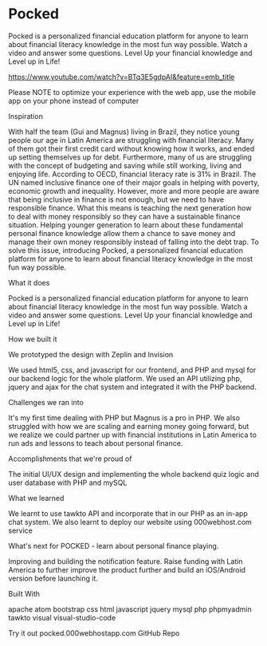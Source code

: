 # Pocked
Pocked is a personalized financial education platform for anyone to learn about financial literacy knowledge in the most fun way possible. Watch a video and answer some questions. Level Up your financial knowledge and Level up in Life!

https://www.youtube.com/watch?v=BTq3E5gdpAI&feature=emb_title

Please NOTE to optimize your experience with the web app, use the mobile app on your phone instead of computer

Inspiration

With half the team (Gui and Magnus) living in Brazil, they notice young people our age in Latin America are struggling with financial literacy. Many of them got their first credit card without knowing how it works, and ended up setting themselves up for debt. Furthermore, many of us are struggling with the concept of budgeting and saving while still working, living and enjoying life. According to OECD, financial literacy rate is 31% in Brazil. The UN named inclusive finance one of their major goals in helping with poverty, economic growth and inequality. However, more and more people are aware that being inclusive in finance is not enough, but we need to have responsible finance. What this means is teaching the next generation how to deal with money responsibly so they can have a sustainable finance situation. Helping younger generation to learn about these fundamental personal finance knowledge allow them a chance to save money and manage their own money responsibly instead of falling into the debt trap. To solve this issue, introducing Pocked, a personalized financial education platform for anyone to learn about financial literacy knowledge in the most fun way possible.

What it does

Pocked is a personalized financial education platform for anyone to learn about financial literacy knowledge in the most fun way possible. Watch a video and answer some questions. Level Up your financial knowledge and Level up in Life!

How we built it

We prototyped the design with Zeplin and Invision

We used html5, css, and javascript for our frontend, and PHP and mysql for our backend logic for the whole platform. We used an API utilizing php, jquery and ajax for the chat system and integrated it with the PHP backend.

Challenges we ran into

It's my first time dealing with PHP but Magnus is a pro in PHP. We also struggled with how we are scaling and earning money going forward, but we realize we could partner up with financial institutions in Latin America to run ads and lessons to teach about personal finance.

Accomplishments that we're proud of

The initial UI/UX design and implementing the whole backend quiz logic and user database with PHP and mySQL

What we learned

We learnt to use tawkto API and incorporate that in our PHP as an in-app chat system. We also learnt to deploy our website using 000webhost.com service

What's next for POCKED - learn about personal finance playing.

Improving and building the notification feature. Raise funding with Latin America to further improve the product further and build an iOS/Android version before launching it.

Built With

apache
atom
bootstrap
css
html
javascript
jquery
mysql
php
phpmyadmin
tawkto
visual
visual-studio-code

Try it out
 pocked.000webhostapp.com
 GitHub Repo
